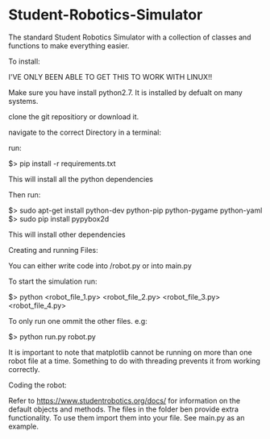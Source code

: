 # Student-Robotics-Simulator
The standard Student Robotics Simulator with a collection of classes and functions to make everything easier.

To install:

I'VE ONLY BEEN ABLE TO GET THIS TO WORK WITH LINUX!!

Make sure you have install python2.7. It is installed by defualt on many systems.

clone the git repositiory or download it.

navigate to the correct Directory in a terminal:


run:

$> pip install -r requirements.txt

This will install all the python dependencies

Then run:

$> sudo apt-get install python-dev python-pip python-pygame python-yaml
$> sudo pip install pypybox2d

This will install other dependencies


Creating and running Files:

You can either write code into /robot.py or into main.py

To start the simulation run:

$> python <robot_file_1.py> <robot_file_2.py> <robot_file_3.py> <robot_file_4.py>

To only run one ommit the other files. e.g:

$> python run.py robot.py

It is important to note that matplotlib cannot be running on more than one robot file at a time. Something to do with threading prevents it from working correctly.

Coding the robot:

Refer to https://www.studentrobotics.org/docs/ for information on the default objects and methods.
The files in the folder ben provide extra functionality. To use them import them into your file. See main.py as an example.



